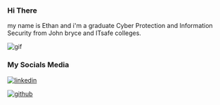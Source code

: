 ### Hi There

my name is Ethan and i'm a graduate Cyber Protection and Information Security from John bryce and ITsafe colleges.

![gif](https://camo.githubusercontent.com/d87412330e179c453793251de9ef574f11d2c570510e949304f1a767ad891b6c/68747470733a2f2f6d656469612e67697068792e636f6d2f6d656469612f336f456a4857706956494f475854356c396d2f67697068792e676966)



### My Socials Media
[![linkedin](https://www.shareicon.net/data/48x48/2017/05/24/886425_logo_512x512.png)](https://www.linkedin.com/in/ethan-benhamou/)

[![github](https://www.shareicon.net/data/48x48/2015/11/10/669662_animal_512x512.png)](https://github.com/gh0st-anonymous/)
